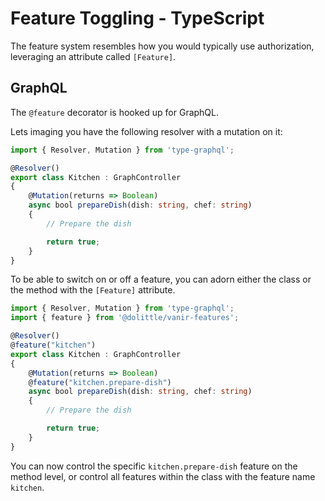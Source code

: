# Feature Toggling - TypeScript

The feature system resembles how you would typically use authorization, leveraging an attribute called `[Feature]`.

## GraphQL

The `@feature` decorator is hooked up for GraphQL.

Lets imaging you have the following resolver with a mutation on it:

```typescript
import { Resolver, Mutation } from 'type-graphql';

@Resolver()
export class Kitchen : GraphController
{
    @Mutation(returns => Boolean)
    async bool prepareDish(dish: string, chef: string)
    {
        // Prepare the dish

        return true;
    }
}
```

To be able to switch on or off a feature, you can adorn either the class or the method with the `[Feature]` attribute.

```typescript
import { Resolver, Mutation } from 'type-graphql';
import { feature } from '@dolittle/vanir-features';

@Resolver()
@feature("kitchen")
export class Kitchen : GraphController
{
    @Mutation(returns => Boolean)
    @feature("kitchen.prepare-dish")
    async bool prepareDish(dish: string, chef: string)
    {
        // Prepare the dish

        return true;
    }
}
```

You can now control the specific `kitchen.prepare-dish` feature on the method level, or control all features within the class
with the feature name `kitchen`.
